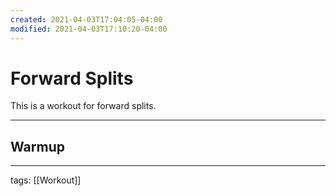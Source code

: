 ```yaml
---
created: 2021-04-03T17:04:05-04:00
modified: 2021-04-03T17:10:20-04:00
---
```


# Forward Splits

This is a workout for forward splits.

---

## Warmup


---

tags: [[Workout]]